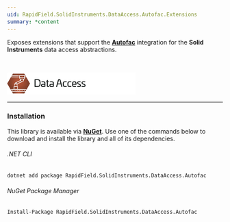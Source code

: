 ```yaml
---
uid: RapidField.SolidInstruments.DataAccess.Autofac.Extensions
summary: *content
---
```


<!--
Copyright (c) RapidField LLC. Licensed under the MIT License. See LICENSE.txt in the project root for license information.
-->

Exposes extensions that support the [**Autofac**](https://autofac.org/) integration for the **Solid Instruments** data access abstractions.

<br />

![Data Access label](../images/Label.DataAccess.300w.png)
- - -

### Installation

This library is available via [**NuGet**](https://docs.microsoft.com/en-us/nuget/quickstart/install-and-use-a-package-in-visual-studio). Use one of the commands below to download and install the library and all of its dependencies.

###### .NET CLI

```shell
dotnet add package RapidField.SolidInstruments.DataAccess.Autofac
```

###### NuGet Package Manager

```shell
Install-Package RapidField.SolidInstruments.DataAccess.Autofac
```